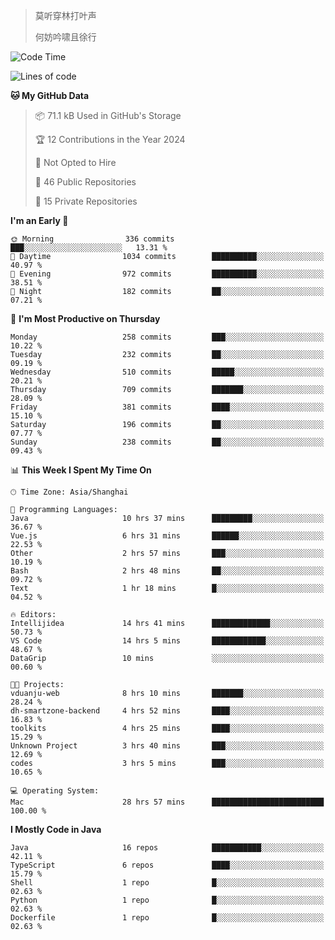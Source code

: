 > 莫听穿林打叶声
> 
> 何妨吟啸且徐行

<!-- ![Github Stats](https://github-readme-stats.vercel.app/api?username=catch6&count_private=true&show_icons=true&theme=gruvbox) -->

<!-- ![Top Langs](https://github-readme-stats.vercel.app/api/top-langs/?username=catch6&layout=compact) -->

<!--START_SECTION:waka-->
![Code Time](http://img.shields.io/badge/Code%20Time-914%20hrs%2021%20mins-blue)

![Lines of code](https://img.shields.io/badge/From%20Hello%20World%20I%27ve%20Written-9.3%20million%20lines%20of%20code-blue)

**🐱 My GitHub Data** 

> 📦 71.1 kB Used in GitHub's Storage 
 > 
> 🏆 12 Contributions in the Year 2024
 > 
> 🚫 Not Opted to Hire
 > 
> 📜 46 Public Repositories 
 > 
> 🔑 15 Private Repositories 
 > 
**I'm an Early 🐤** 

```text
🌞 Morning                336 commits         ███░░░░░░░░░░░░░░░░░░░░░░   13.31 % 
🌆 Daytime                1034 commits        ██████████░░░░░░░░░░░░░░░   40.97 % 
🌃 Evening                972 commits         ██████████░░░░░░░░░░░░░░░   38.51 % 
🌙 Night                  182 commits         ██░░░░░░░░░░░░░░░░░░░░░░░   07.21 % 
```
📅 **I'm Most Productive on Thursday** 

```text
Monday                   258 commits         ███░░░░░░░░░░░░░░░░░░░░░░   10.22 % 
Tuesday                  232 commits         ██░░░░░░░░░░░░░░░░░░░░░░░   09.19 % 
Wednesday                510 commits         █████░░░░░░░░░░░░░░░░░░░░   20.21 % 
Thursday                 709 commits         ███████░░░░░░░░░░░░░░░░░░   28.09 % 
Friday                   381 commits         ████░░░░░░░░░░░░░░░░░░░░░   15.10 % 
Saturday                 196 commits         ██░░░░░░░░░░░░░░░░░░░░░░░   07.77 % 
Sunday                   238 commits         ██░░░░░░░░░░░░░░░░░░░░░░░   09.43 % 
```


📊 **This Week I Spent My Time On** 

```text
🕑︎ Time Zone: Asia/Shanghai

💬 Programming Languages: 
Java                     10 hrs 37 mins      █████████░░░░░░░░░░░░░░░░   36.67 % 
Vue.js                   6 hrs 31 mins       ██████░░░░░░░░░░░░░░░░░░░   22.53 % 
Other                    2 hrs 57 mins       ███░░░░░░░░░░░░░░░░░░░░░░   10.19 % 
Bash                     2 hrs 48 mins       ██░░░░░░░░░░░░░░░░░░░░░░░   09.72 % 
Text                     1 hr 18 mins        █░░░░░░░░░░░░░░░░░░░░░░░░   04.52 % 

🔥 Editors: 
Intellijidea             14 hrs 41 mins      █████████████░░░░░░░░░░░░   50.73 % 
VS Code                  14 hrs 5 mins       ████████████░░░░░░░░░░░░░   48.67 % 
DataGrip                 10 mins             ░░░░░░░░░░░░░░░░░░░░░░░░░   00.60 % 

🐱‍💻 Projects: 
vduanju-web              8 hrs 10 mins       ███████░░░░░░░░░░░░░░░░░░   28.24 % 
dh-smartzone-backend     4 hrs 52 mins       ████░░░░░░░░░░░░░░░░░░░░░   16.83 % 
toolkits                 4 hrs 25 mins       ████░░░░░░░░░░░░░░░░░░░░░   15.29 % 
Unknown Project          3 hrs 40 mins       ███░░░░░░░░░░░░░░░░░░░░░░   12.69 % 
codes                    3 hrs 5 mins        ███░░░░░░░░░░░░░░░░░░░░░░   10.65 % 

💻 Operating System: 
Mac                      28 hrs 57 mins      █████████████████████████   100.00 % 
```

**I Mostly Code in Java** 

```text
Java                     16 repos            ███████████░░░░░░░░░░░░░░   42.11 % 
TypeScript               6 repos             ████░░░░░░░░░░░░░░░░░░░░░   15.79 % 
Shell                    1 repo              █░░░░░░░░░░░░░░░░░░░░░░░░   02.63 % 
Python                   1 repo              █░░░░░░░░░░░░░░░░░░░░░░░░   02.63 % 
Dockerfile               1 repo              █░░░░░░░░░░░░░░░░░░░░░░░░   02.63 % 
```




<!--END_SECTION:waka-->
